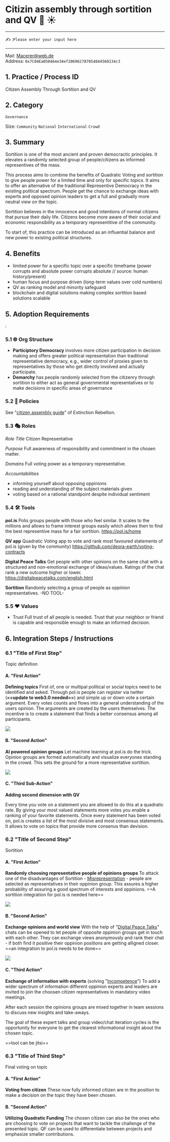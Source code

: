 # Citizin assembly through sortition and QV :seedling: :sunny: 


---
:writing_hand: :`Please enter your input here`

---

Mail: Macerer@web.de  
Address: `0x7C04Ea050464e34ef206962787054044560134c3`


## 1. Practice / Process ID

Citizen Assembly Through Sortition and QV


## 2. Category

`Governance`

Size: `Community` `National` `International` `Crowd`

## 3. Summary

Sortition is one of the most ancient and proven democractic principles. It elevates a randomly selected group of people/citizens as informed representives of the mass. 

This process aims to combine the benefits of Quadratic Voting and sortition to give people power for a limited time and only for specific topics. It aims to offer an alternative of the traditional Representive Democracy in the existing political spectrum. People get the chance to exchange ideas with experts and opposed opinion leaders to get a full and gradually more neutral view on the topic.

Sortition believes in the innocence and good intentions of normal citizens that pursue their daily life. Citizens become more aware of their social and economic responsibility as a temporary representitive of the community. 

To start of, this practice can be introduced as an influential balance and new power to existing political structures. 

## 4. Benefits

- limited power for a specific topic over a specific timeframe (power corrupts and absolute power corrupts absolute // source: human history/present)
- human focus and purpose driven (long-term values over cold numbers)
- QV as ranking model and minority safeguard
- blockchain and digital solutions making complex sortition based solutions scalable




## 5. Adoption Requirements
:
### 5.1 :globe_with_meridians: Org Structure

- **Participtory Democracy**
involves more citizen participation in decision making and offers greater political representation than traditional representative democracy, e.g., wider control of proxies given to representatives by those who get directly involved and actually participate.
- **Demarchy**
has people randomly selected from the citizenry through sortition to either act as general governmental representatives or to make decisions in specific areas of governance

### 5.2 :scroll: Policies

See "[citizen assembly guide](https://rebellion.earth/wp/wp-content/uploads/2019/06/The-Extinction-Rebellion-Guide-to-Citizens-Assemblies-Version-1.1-25-June-2019.pdf)" of Extinction Rebellion.

### 5.3 :performing_arts: Roles

*Role Title*
Citizen Representative

*Purpose*
Full awareness of responsibility and commitment in the chosen matter.

*Domains*
Full voting power as a temporary representative.

*Accountabilities*
- informing yourself about opposing oppinions
- reading and understanding of the subject materials given
- voting based on a rational standpoint despite individual sentiment

### 5.4 :hammer_and_wrench: Tools 

**pol.is**
Polis groups people with those who feel similar. It scales to the millions and allows to frame interest groups easily which allows then to find the best representive mass for a fair sortition.
https://pol.is/home


**QV app**
Quadratic Voting app to vote and rank most favoured statements of pol.is (given by the community)
https://github.com/deora-earth/voting-contracts

**Digital Peace Talks**
Get people with other opinions on the same chat with a structured and non-emotional exchange of ideas/values. Ratings of the chat rank a new outcome higher or lower.
https://digitalpeacetalks.com/english.html

**Sortition**
Randomly selecting a group of people as oppinion representatives.
-NO TOOL-

### 5.5 :heart: Values

- Trust
Full trust of all people is needed. Trust that your neighbor or friend is capable and responsible enough to make an informed decision.


## 6. Integration Steps / Instructions

### 6.1 "Title of First Step"

Topic definition

#### A. "First Action"

**Defining topics**
First of, one or multipal political or social topics need to be identified and asked. Through pol.is people can register via twitter (**==update to web3.0 needed==**) and simple up or down vote a certain argument. Every votes counts and flows into a general understanding of the users opinion. The arguments are created by the users themselves. The incentive is to create a statement that finds a better consensus among all participants.

![](https://i.imgur.com/j4z2Ml2.png)


#### B. "Second Action"

**AI powered opinion groups**
Let machine learning at pol.is do the trick. Opinion groups are formed automatically and visualize everyones standing in the crowd. This sets the ground for a more representative sortition. 

![](https://i.imgur.com/vqrsP3R.png)

#### C. "Third Sub-Action"

**Adding second dimension with QV**

Every time you vote on a statement you are allowed to do this at a quadratic rate. By giving your most valued statements more votes you enable a ranking of your favorite statements.
Once every statement has been voted on, pol.is creates a list of the most divisive and most consensus statements. It allows to vote on topics that provide more consenus than devision.

### 6.2 "Title of Second Step"

Sortition

#### A. "First Action"

**Randomly choosing representative people of opinions groups**
To attack one of the disadvantages of Sortition - [Misrepresentation](https://en.wikipedia.org/wiki/Sortition#Misrepresentation) - people are selected as representatives in their oppinion group. This assures a higher probability of assuring a good spectrum of interests and oppinions. ==A sortition integration for pol.is is needed here==

![](https://i.imgur.com/2oZHADI.png)

#### B. "Second Action"

**Exchange opinions and world view**
With the help of "[Digital Peace Talks](https://digitalpeacetalks.com/english.html)" chats can be opened to let people of opposite oppinion groups get in touch with each other. They can exchange views anonymously and rank their chat - if both find it positive their oppinion positions are getting alligned closer. ==an integration to pol.is needs to be done==

![](https://i.imgur.com/fKGrfqK.png)


#### C. "Third Action"

**Exchange of information with experts**
(solving "[Incompetence](https://en.wikipedia.org/wiki/Sortition#Incompetence)") To add a wider spectrum of information different oppinion experts and leaders are invited to join the choosen citizen representatives in mandatory video meetings.

After each session the opinions groups are mixed together in team sessions to discuss new insights and take-aways.

The goal of these expert talks and group video/chat iteration cycles is the opportunity for everyone to get the clearest informational insight about the chosen topic.

==tool can be jitsi==

### 6.3 "Title of Third Step"

Final voting on topic

#### A. "First Action"

**Voting from citizen**
These now fully informed citizen are in the position to make a decision on the topic they have been chosen.

#### B. "Second Action"

 **Utilizing Quadratic Funding** 
The chosen citizen can also be the ones who are choosing to vote on projects that want to tackle the challenge of the presented topic. QF can be used to differentiate between projects and emphasize smaller contributions.